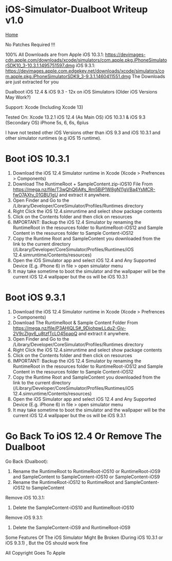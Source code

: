 # iOS-Simulator-Dualboot Writeup v1.0

<a href="/">Home</a>

No Patches Required !!!

100% All Downloads are from Apple 
iOS 10.3.1: https://devimages-cdn.apple.com/downloads/xcode/simulators/com.apple.pkg.iPhoneSimulatorSDK10_3-10.3.1.1495751597.dmg
iOS 9.3.1: https://devimages.apple.com.edgekey.net/downloads/xcode/simulators/com.apple.pkg.iPhoneSimulatorSDK9_3-9.3.1.1460411551.dmg
The Downloads are just extracted for you

Dualboot iOS 12.4 & iOS 9.3 - 12x on iOS Simulators (Older iOS Versions May Work?)

Support: Xcode (Including Xcode 13)

Tested On:
Xcode 13.2.1 
iOS 12.4 (As Main OS)
iOS 10.3.1 & iOS 9.3 (Secondary OS)
iPhone 5s, 6, 6s, 6plus

I have not tested other iOS Versions other than iOS 9.3 and iOS 10.3.1 and other simulator runtimes (e.g iOS 15 runtime).


# Boot iOS 10.3.1 

1. Download the iOS 12.4 Simulator runtime in Xcode (Xcode > Prefrences > Components)
1. Download The RuntimeRoot + SampleContent.zip-iOS10 File From https://mega.nz/file/T3wQhQ6A#s_Rm5BiP1W8gN11gVBa4YsMCR-fwO7AXty_01GBU1gU and extract it anywhere.
2. Open Finder and Go to the /Library/Developer/CoreSimulator/Profiles/Runtimes directory
3. Right Click the iOS 12.4.simruntime and select show package contents
4. Click on the Contents folder and then click on resources
5. IMPORTANT: Backup the iOS 12.4 Simulator by renaming the RuntimeRoot in the resources folder to RuntimeRoot-iOS12 and Sample Content in the resources folder to Sample Content-iOS12
6. Copy the Runtime Root and SampleContent you downloaded from the link to the current directory (/Library/Developer/CoreSimulator/Profiles/Runtimes/iOS 12.4.simruntime/Contents/resources)
7. Open the iOS Simulator app and select iOS 12.4 and Any Supported Device (E.g. iPhone 6) in file > open simulator menu
8. It may take sometime to boot the simulator and the wallpaper will be the current iOS 12.4 wallpaper but the os will be iOS 10.3.1

# Boot iOS 9.3.1
1. Download the iOS 12.4 Simulator runtime in Xcode (Xcode > Prefrences > Components)
1. Download The RuntimeRoot & Sample Content Folder From https://mega.nz/file/P3AHlQLS#_9DiohpwLLdu2-Gjv-2V9cZIgv6_u8tzfTcLO45papQ and extract it anywhere.
2. Open Finder and Go to the /Library/Developer/CoreSimulator/Profiles/Runtimes directory
3. Right Click the iOS 12.4.simruntime and select show package contents
4. Click on the Contents folder and then click on resources
5. IMPORTANT: Backup the iOS 12.4 Simulator by renaming the RuntimeRoot in the resources folder to RuntimeRoot-iOS12 and Sample Content in the resources folder to Sample Content-iOS12
6. Copy the Runtime Root and SampleContent you downloaded from the link to the current directory (/Library/Developer/CoreSimulator/Profiles/Runtimes/iOS 12.4.simruntime/Contents/resources)
7. Open the iOS Simulator app and select iOS 12.4 and Any Supported Device (E.g. iPhone 6) in file > open simulator menu
8. It may take sometime to boot the simulator and the wallpaper will be the current iOS 12.4 wallpaper but the os will be iOS 9.3.1


# Go Back To iOS 12.4 Or Remove The Dualboot


Go Back (Dualboot):
1. Rename the RuntimeRoot to RuntimeRoot-iOS10 or RuntimeRoot-iOS9 and SampleContent to SampleContent-iOS10 or SampleContent-iOS9
2. Rename the RuntimeRoot-iOS12 to RuntimeRoot and SampleContent-iOS12 to SampleContent

Remove iOS 10.3.1:
1. Delete the SampleContent-iOS10 and RuntimeRoot-iOS10

Remove iOS 9.3.1:
1. Delete the SampleContent-iOS9 and RuntimeRoot-iOS9

Some Features Of The iOS Simulator Might Be Broken (During iOS 10.3.1 or iOS 9.3.1) , But the OS should work fine



All Copyright Goes To Apple
